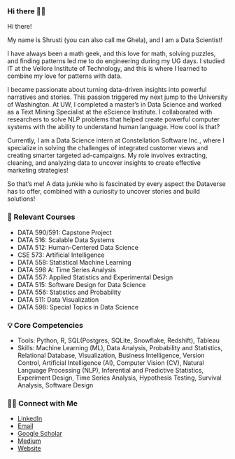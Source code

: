 ### Hi there 🙋‍♀️

Hi there!

My name is Shrusti (you can also call me Ghela), and I am a Data Scientist!

I have always been a math geek, and this love for math, solving puzzles, and finding patterns led me to do engineering during my UG days. I studied IT at the Vellore Institute of Technology, and this is where I learned to combine my love for patterns with data.

I became passionate about turning data-driven insights into powerful narratives and stories. This passion triggered my next jump to the University of Washington. At UW, I completed a master’s in Data Science and worked as a Text Mining Specialist at the eScience Institute. I collaborated with researchers to solve NLP problems that helped create powerful computer systems with the ability to understand human language. How cool is that?

Currently, I am a Data Science intern at Constellation Software Inc., where I specialize in solving the challenges of integrated customer views and creating smarter targeted ad-campaigns. My role involves extracting, cleaning, and analyzing data to uncover insights to create effective marketing strategies!

So that’s me! A data junkie who is fascinated by every aspect the Dataverse has to offer, combined with a curiosity to uncover stories and build solutions!


### 📝 Relevant Courses
- DATA 590/591: Capstone Project 
- DATA 516: Scalable Data Systems
- DATA 512: Human-Centered Data Science
- CSE 573: Artificial Intelligence
- DATA 558: Statistical Machine Learning
- DATA 598 A: Time Series Analysis
- DATA 557: Applied Statistics and Experimental Design
- DATA 515: Software Design for Data Science
- DATA 556: Statistics and Probability
- DATA 511: Data Visualization
- DATA 598: Special Topics in Data Science

### 💡 Core Competencies
- Tools: Python, R, SQL(Postgres, SQLite, Snowflake, Redshift), Tableau
- Skills: Machine Learning (ML), Data Analysis, Probability and Statistics, Relational Database, Visualization, Business Intelligence, Version Control, Artificial Intelligence (AI), Computer Vision (CV), Natural Language Processing (NLP), Inferential and Predictive Statistics, Experiment Design, Time Series Analysis, Hypothesis Testing, Survival Analysis, Software Design

### 🙌🏻 Connect with Me
- [LinkedIn](https://www.linkedin.com/in/shrustighela/)
- [Email](mailto:sghela@uw.edu)
- [Google Scholar](https://scholar.google.com/citations?user=l6m7UeMAAAAJ&hl=en&oi=ao)
- [Medium](https://medium.com/@shrustighela)
- [Website](https://shrustighela.com)
